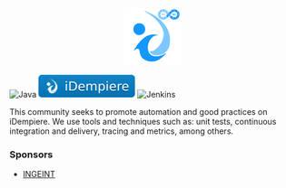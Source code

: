 <p align="center">
<img alt="iDempiere DevOps" src="https://raw.githubusercontent.com/idempiere-devops/idempiere-devops-resources/main/idempiere-devops-transparent.png" width="20%">
</p>

<a><img alt="Java" src="https://img.shields.io/badge/-java-orange?logo=openjdk&logoColor=white"></a>
<a><img alt="iDempiere" src="https://raw.githubusercontent.com/idempiere-devops/idempiere-devops-resources/44f9e7d1a819c407e4f0acc664c6fc9bc76bb39f/idempiere-badge.svg"></a>
<a><img alt="Jenkins" src="https://img.shields.io/badge/-Jenkins-e80505.svg?logo=jenkins&logoColor=white"></a>

This community seeks to promote automation and good practices on iDempiere. We use tools and techniques such as: unit tests, continuous integration and delivery, tracing and metrics, among others.

### Sponsors

- [INGEINT](https://odoo.ingeint.com/idempiere)
